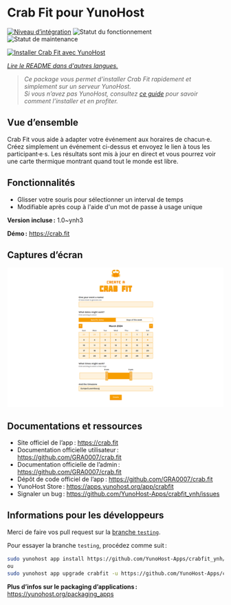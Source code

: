 <!--
Nota bene : ce README est automatiquement généré par <https://github.com/YunoHost/apps/tree/master/tools/readme_generator>
Il NE doit PAS être modifié à la main.
-->

# Crab Fit pour YunoHost

[![Niveau d’intégration](https://dash.yunohost.org/integration/crabfit.svg)](https://dash.yunohost.org/appci/app/crabfit) ![Statut du fonctionnement](https://ci-apps.yunohost.org/ci/badges/crabfit.status.svg) ![Statut de maintenance](https://ci-apps.yunohost.org/ci/badges/crabfit.maintain.svg)

[![Installer Crab Fit avec YunoHost](https://install-app.yunohost.org/install-with-yunohost.svg)](https://install-app.yunohost.org/?app=crabfit)

*[Lire le README dans d'autres langues.](./ALL_README.md)*

> *Ce package vous permet d’installer Crab Fit rapidement et simplement sur un serveur YunoHost.*  
> *Si vous n’avez pas YunoHost, consultez [ce guide](https://yunohost.org/install) pour savoir comment l’installer et en profiter.*

## Vue d’ensemble

Crab Fit vous aide à adapter votre événement aux horaires de chacun·e.
Créez simplement un événement ci-dessus et envoyez le lien à tous les participant·e·s.
Les résultats sont mis à jour en direct et vous pourrez voir une carte thermique montrant quand tout le monde est libre.

## Fonctionnalités

- Glisser votre souris pour sélectionner un interval de temps
- Modifiable après coup à l'aide d'un mot de passe à usage unique


**Version incluse :** 1.0~ynh3

**Démo :** <https://crab.fit>

## Captures d’écran

![Capture d’écran de Crab Fit](./doc/screenshots/main.png)

## Documentations et ressources

- Site officiel de l’app : <https://crab.fit>
- Documentation officielle utilisateur : <https://github.com/GRA0007/crab.fit>
- Documentation officielle de l’admin : <https://github.com/GRA0007/crab.fit>
- Dépôt de code officiel de l’app : <https://github.com/GRA0007/crab.fit>
- YunoHost Store : <https://apps.yunohost.org/app/crabfit>
- Signaler un bug : <https://github.com/YunoHost-Apps/crabfit_ynh/issues>

## Informations pour les développeurs

Merci de faire vos pull request sur la [branche `testing`](https://github.com/YunoHost-Apps/crabfit_ynh/tree/testing).

Pour essayer la branche `testing`, procédez comme suit :

```bash
sudo yunohost app install https://github.com/YunoHost-Apps/crabfit_ynh/tree/testing --debug
ou
sudo yunohost app upgrade crabfit -u https://github.com/YunoHost-Apps/crabfit_ynh/tree/testing --debug
```

**Plus d’infos sur le packaging d’applications :** <https://yunohost.org/packaging_apps>
